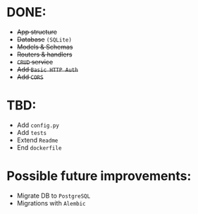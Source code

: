 DONE:
====
- ~~App structure~~
- ~~Database~~ `(SQLite)`
- ~~Models & Schemas~~
- ~~Routers & handlers~~
- ~~`CRUD` service~~
- ~~Add `Basic HTTP Auth`~~
- ~~Add `CORS`~~

TBD:
====
- Add `config.py`
- Add `tests`
- Extend `Readme`
- End `dockerfile`

Possible future improvements:
==== 
- Migrate DB to `PostgreSQL`
- Migrations with `Alembic`

